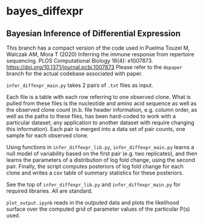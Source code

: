 # bayes_diffexpr
## Bayesian Inference of Differential Expression

This branch has a compact version of the code used in Puelma Touzel M, Walczak AM, Mora T (2020) Inferring the immune response from repertoire sequencing. PLOS Computational Biology 16(4): e1007873. https://doi.org/10.1371/journal.pcbi.1007873
Please refer to the `depaper` branch for the actual codebase associated with paper.

`infer_diffexpr_main.py` takes 2 pairs of `.txt` files as input. 

Each file is a table with each row referring to one observed clone. What is pulled from these files is the nucleotide and amino acid sequence as well as the observed clone count (n.b. file header information, e.g. column order, as well as the paths to these files, has been hard-coded to work with a particular dataset; any application to another dataset with require changing this information). Each pair is merged into a data set of pair counts, one sample for each observed clone.

Using functions in `infer_diffexpr_lib.py`, `infer_diffexpr_main.py` learns a null model of variability based on the first pair (e.g. two replicates), and then learns the parameters of a distribution of log fold change, using the second pair. Finally, the script computes posteriors of log fold change for each clone and writes a csv table of summary statistics for these posteriors.  

See the top of `infer_diffexpr_lib.py` and `infer_diffexpr_main.py` for required libraries. All are standard.

`plot_output.ipynb` reads in the outputed data and plots the likelihood surface over the computed grid of parameter values of the particular P(s) used.
